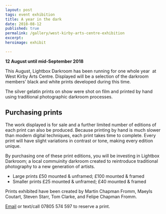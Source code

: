 ```yaml
---
layout: post
tags: event exhibition
title: A year in the dark
date: 2018-08-12
published: true
permalink: /gallery/west-kirby-arts-centre-exhibition
excerpt:
heroimage: exhibit

---
```


**12 August until mid-September 2018**

This August, Lightbox Darkroom has been running for one whole year  at West Kirby Arts Centre. Displayed will be a selection of the darkroom members' black and white prints developed during this time.

The silver gelatin prints on show were shot on film and printed by hand  using traditional photographic darkroom processes.

## Purchasing prints

The work displayed is for sale and a further limited number of editions of each print can also be produced. Because printing by hand is much slower than modern digital techniques, each print takes time to complete. Every print will have slight variations in contrast or tone, making every edition unique.

By purchasing one of these print editions, you will be investing in Lightbox Darkroom; a local commuinity darkroom created to reintroduce traditional photography to a new generation of artists.

- Large prints £50 mounted & unframed; £100 mounted & framed
- Smaller prints £25 mounted & unframed; £40 mounted & framed

Prints exhibited have been created by Martin Chapman Fromm, Maeyls Coutart, Steven Starr, Tom Clarke, and Felipe Chapman Fromm.

[Email](info@lightbox.photo) or text/call 07805 574 597 to reserve a print.
